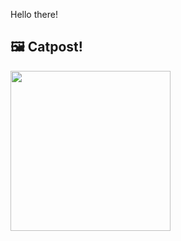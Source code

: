 Hello there!



## 🖼️ Catpost!

<sub>
    <img src="https://cdn2.thecatapi.com/images/c4m.jpg" height="256">
</sub>


